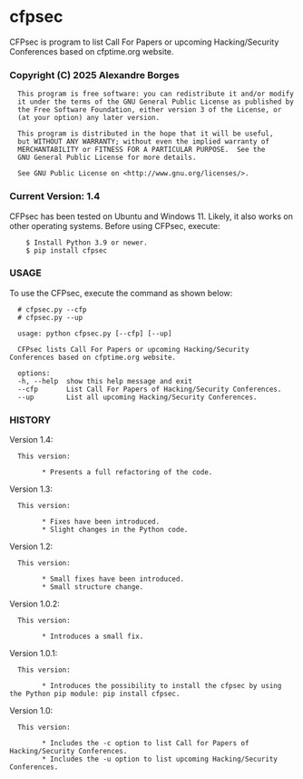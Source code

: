 # cfpsec
CFPsec is program to list Call For Papers or upcoming Hacking/Security Conferences based on cfptime.org website.

### Copyright (C)  2025 Alexandre Borges <reverseexploit at proton dot  me>

      This program is free software: you can redistribute it and/or modify
      it under the terms of the GNU General Public License as published by
      the Free Software Foundation, either version 3 of the License, or
      (at your option) any later version.

      This program is distributed in the hope that it will be useful,
      but WITHOUT ANY WARRANTY; without even the implied warranty of
      MERCHANTABILITY or FITNESS FOR A PARTICULAR PURPOSE.  See the
      GNU General Public License for more details.

      See GNU Public License on <http://www.gnu.org/licenses/>.
      
### Current Version: 1.4
 
CFPsec has been tested on Ubuntu and Windows 11. Likely, it also works on other 
operating systems. Before using CFPsec, execute:

        $ Install Python 3.9 or newer.
        $ pip install cfpsec
 
### USAGE

To use the CFPsec, execute the command as shown below:

      # cfpsec.py --cfp
      # cfpsec.py --up

      usage: python cfpsec.py [--cfp] [--up]

      CFPsec lists Call For Papers or upcoming Hacking/Security Conferences based on cfptime.org website.

      options:
      -h, --help  show this help message and exit
      --cfp       List Call For Papers of Hacking/Security Conferences.
      --up        List all upcoming Hacking/Security Conferences.
 
### HISTORY


Version 1.4:

      This version:
      
            * Presents a full refactoring of the code. 

Version 1.3:

      This version:
      
            * Fixes have been introduced. 
            * Slight changes in the Python code. 

Version 1.2:

      This version:
      
            * Small fixes have been introduced. 
            * Small structure change. 

Version 1.0.2:

      This version:
      
            * Introduces a small fix. 

Version 1.0.1:

      This version:
      
            * Introduces the possibility to install the cfpsec by using the Python pip module: pip install cfpsec. 

Version 1.0:

      This version:
      
            * Includes the -c option to list Call for Papers of Hacking/Security Conferences. 
            * Includes the -u option to list upcoming Hacking/Security Conferences.

